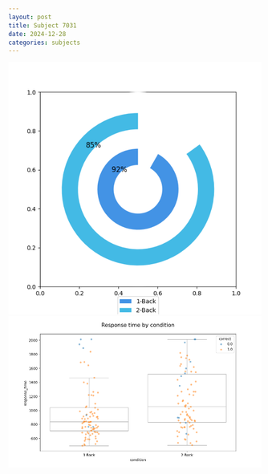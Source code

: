 ```yaml
---
layout: post
title: Subject 7031
date: 2024-12-28
categories: subjects
---
```


![](data/7031/run-10/7031_accuracy_by_condition.png)
![](data/7031/run-10/7031_response_time_by_condition.png)
